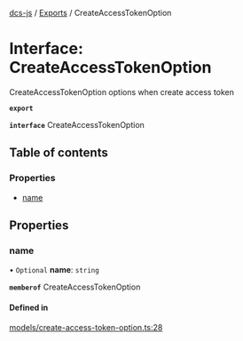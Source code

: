 [dcs-js](../README.md) / [Exports](../modules.md) / CreateAccessTokenOption

# Interface: CreateAccessTokenOption

CreateAccessTokenOption options when create access token

**`export`**

**`interface`** CreateAccessTokenOption

## Table of contents

### Properties

- [name](CreateAccessTokenOption.md#name)

## Properties

### <a id="name" name="name"></a> name

• `Optional` **name**: `string`

**`memberof`** CreateAccessTokenOption

#### Defined in

[models/create-access-token-option.ts:28](https://github.com/unfoldingWord/dcs-js/blob/dd84989/models/create-access-token-option.ts#L28)
